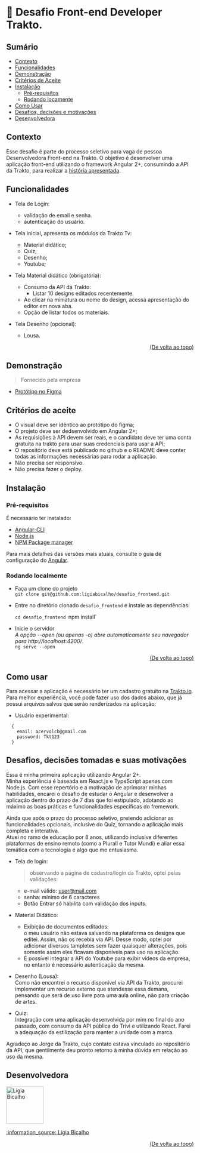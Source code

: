 # :art: Desafio Front-end Developer Trakto.

## Sumário

- [Contexto](#contexto)
- [Funcionalidades](#funcionalidades)
- [Demonstração](#demonstração)
- [Critérios de Aceite](#critérios-de-aceite)
- [Instalação](#instalação)
  - [Pré-requisitos](#pré-requisitos)
  - [Rodando locamente](#rodando-localmente)
- [Como Usar](#como-usar)
- [Desafios, decisões e motivações](#desafios-decisões-tomadas-e-suas-motivações)
- [Desenvolvedora](#desenvolvedora)

## Contexto

Esse desafio é parte do processo seletivo para vaga de pessoa Desenvolvedora Front-end na Trakto.
O objetivo é desenvolver uma aplicação front-end utilizando o framework Angular 2+, consumindo a API da Trakto, para realizar a [história apresentada](https://github.com/trakto/desafio_frontend).

## Funcionalidades

- Tela de Login:
  - validação de email e senha.
  - autenticação do usuário.
- Tela inicial, apresenta os módulos da Trakto Tv:
  - Material didático;
  - Quiz;
  - Desenho;
  - Youtube;
- Tela Material didático (obrigatória):
  - Consumo da API da Trakto:
    - Listar 10 designs editados recentemente.
  - Ao clicar na miniatura ou nome do design, acessa apresentação do editor em nova aba.
  - Opção de listar todos os materiais.
- Tela Desenho (opcional):

  - Lousa.

<p align="right"><a href="#art-desafio-front-end-developer-trakto">(De volta ao topo)</a></p>

## Demonstração

> Fornecido pela empresa

- [Protótipo no Figma](https://www.figma.com/file/Ajzapgkl4vrXw8KnHlIwPh/PrototipoTraktoTV)

## Critérios de aceite

- O visual deve ser idêntico ao protótipo do figma;
- O projeto deve ser dedsenvolvido em Angular 2+;
- As requisições à API devem ser reais, e o candidato deve ter uma conta gratuita na trakto para usar suas credenciais para usar a API;
- O repositório deve está publicado no github e o README deve conter todas as informações necessárias para rodar a aplicação.
- Não precisa ser responsivo.
- Não precisa fazer o deploy.

## Instalação

### Pré-requisitos

É necessário ter instalado:

- [Angular-CLI](https://angular.io/cli)
- [Node.js](https://nodejs.org/en)
- [NPM Package manager](https://docs.npmjs.com/cli/v9/commands/npm-install)

Para mais detalhes das versões mais atuais, consulte o guia de configuração do [Angular](https://angular.io/guide/setup-local).

### Rodando localmente

- Faça um clone do projeto  
  `git clone git@github.com:ligiabicalho/desafio_frontend.git`

- Entre no diretório clonado `desafio_frontend` e instale as dependências:

  `cd desafio_frontend
  `npm install`

- Inicie o servidor  
  _A opção --open (ou apenas -o) abre automaticamente seu navegador para http://localhost:4200/_.  
  `ng serve --open`

<p align="right"><a href="#art-desafio-front-end-developer-trakto">(De volta ao topo)</a></p>

## Como usar

Para acessar a aplicação é necessário ter um cadastro gratuito na [Trakto.io](https://www.trakto.io/).
Para melhor experiência, você pode fazer uso dos dados abaixo, que já possui arquivos salvos que serão renderizados na aplicação:

- Usuário experimental:

```
  {
    email: acervolcb@gmail.com
    password: Tkt123
  }
```

## Desafios, decisões tomadas e suas motivações

Essa é minha primeira aplicação utilizando Angular 2+.  
Minha experiência é baseada em React.js e TypeScript apenas com Node.js. Com esse repertório e a motivação de aprimorar minhas habilidades, encarei o desafio de estudar o Angular e desenvolver a aplicação dentro do prazo de 7 dias que foi estipulado, adotando ao máximo as boas práticas e funcionalidades específicas do fremework.

Ainda que após o prazo do processo seletivo, pretendo adicionar as funcionalidades opcionais, inclusive do Quiz, tornando a aplicação mais completa e interativa.  
Atuei no ramo de educação por 8 anos, utilizando inclusive diferentes plataformas de ensino remoto (como a Plurall e Tutor Mundi) e aliar essa temática com a tecnologia é algo que me entusiasma.

- Tela de login:

  > observando a página de cadastro/login da Trakto, optei pelas validações:

  - e-mail válido: user@mail.com
  - senha: mínimo de 6 caracteres
  - Botão Entrar só habilita com validação dos inputs.

- Material Didático:

  - Exibição de documentos editados:  
    o meu usuário não estava salvando na plataforma os designs que editei. Assim, não os recebia via API. Desse modo, optei por adicionar diversos tampletes sem fazer quaisquer alterações, pois somente assim eles ficavam disponíveis para uso na aplicação.
  - É possível integrar a API do Youtube para exibir vídeos da empresa, no entanto é necessário autenticação da mesma.

- Desenho (Lousa):  
  Como não encontrei o recurso disponível via API da Trakto, procurei implementar um recurso externo que atendesse essa demana, pensando que será de uso livre para uma aula online, não para criação de artes.

- Quiz:  
  Integração com uma aplicação desenvolvida por mim no final do ano passado, com consumo da API pública do Trivi e utilizando React. Farei a adequação da estilização para manter a unidade com a marca.

Agradeço ao Jorge da Trakto, cujo contato estava vinculado ao repositório da API, que gentilmente deu pronto retorno à minha dúvida em relação ao uso da mesma.

## Desenvolvedora

<a href="https://github.com/ligiabicalho">
  <img src="https://avatars.githubusercontent.com/u/108960742" width="100px" alt="Ligia Bicalho"/>
  <a href="https://linkedin.com/in/ligiabicalho" target="_blank">
  <p>:information_source: Lígia Bicalho</p>
</a>

<p align="right"><a href="#art-desafio-front-end-developer-trakto">(De volta ao topo)</a></p>
